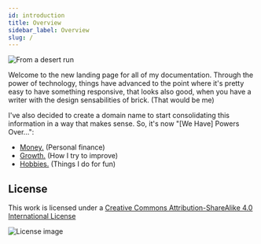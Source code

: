 ```yaml
---
id: introduction
title: Overview
sidebar_label: Overview
slug: /
---
```

![From a desert run](assets/desert-run-pano.jpg)

Welcome to the new landing page for all of my documentation.  Through the power of technology, things have advanced to the point where it's pretty easy to have something responsive, that looks also good, when you have a writer with the design sensabilities of brick. (That would be me)

I've also decided to create a domain name to start consolidating this information in a way that makes sense.  So, it's now "[We Have] Powers Over...":

* [Money.](College-Grads/README.md) (Personal finance) 
* [Growth.](Personal-Growth/README.md) (How I try to improve)
* [Hobbies.](Hobbies/README.md) (Things I do for fun)  

## License

This work is licensed under a
[Creative Commons Attribution-ShareAlike 4.0 International License](https://creativecommons.org/licenses/by-nc-sa/4.0/)

![License image](assets/88x31.png)


